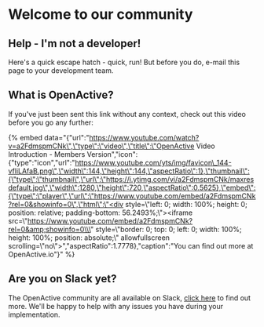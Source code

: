 # Welcome to our community

## Help - I'm not a developer!

Here's a quick escape hatch - quick, run! But before you do, e-mail this page to your development team.

## What is OpenActive?

If you've just been sent this link without any context, check out this video before you go any further:

{% embed data="{\"url\":\"https://www.youtube.com/watch?v=a2FdmspmCNk\",\"type\":\"video\",\"title\":\"OpenActive Video Introduction - Members Version\",\"icon\":{\"type\":\"icon\",\"url\":\"https://www.youtube.com/yts/img/favicon\_144-vfliLAfaB.png\",\"width\":144,\"height\":144,\"aspectRatio\":1},\"thumbnail\":{\"type\":\"thumbnail\",\"url\":\"https://i.ytimg.com/vi/a2FdmspmCNk/maxresdefault.jpg\",\"width\":1280,\"height\":720,\"aspectRatio\":0.5625},\"embed\":{\"type\":\"player\",\"url\":\"https://www.youtube.com/embed/a2FdmspmCNk?rel=0&showinfo=0\",\"html\":\"<div style=\\\"left: 0; width: 100%; height: 0; position: relative; padding-bottom: 56.2493%;\\\"><iframe src=\\\"https://www.youtube.com/embed/a2FdmspmCNk?rel=0&amp;showinfo=0\\\" style=\\\"border: 0; top: 0; left: 0; width: 100%; height: 100%; position: absolute;\\\" allowfullscreen scrolling=\\\"no\\\"></iframe></div>\",\"aspectRatio\":1.7778},\"caption\":\"You can find out more at OpenActive.io\"}" %}

## Are you on Slack yet?

The OpenActive community are all available on Slack, [click here](https://www.openactive.io/public-openactive-w3c/) to find out more. We'll be happy to help with any issues you have during your implementation.

